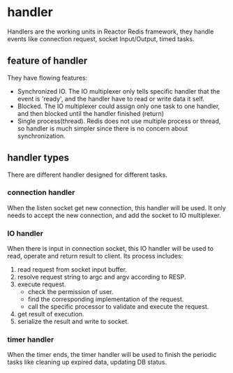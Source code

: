 # handler

Handlers are the working units in Reactor Redis framework, they handle events like connection request, socket Input/Output, timed tasks.

## feature of handler

They have flowing features:

- Synchronized IO. The IO multiplexer only tells specific handler that the event is 'ready', and the handler have to read or write data it self.
- Blocked. The IO multiplexer could assign only one task to one handler, and then blocked until the handler finished (return)
- Single process(thread). Redis does not use multiple process or thread, so handler is much simpler since there is no concern about synchronization.

## handler types

There are different handler designed for different tasks.

### connection handler

When the listen socket get new connection, this handler will be used. It only needs to accept the new connection, and add the socket to IO multiplexer.

### IO handler

When there is input in connection socket, this IO handler will be used to read, operate and return result to client. Its process includes:

1. read request from socket input buffer.
2. resolve request string to argc and argv according to RESP.
3. execute request.
    - check the permission of user.
    - find the corresponding implementation of the request.
    - call the specific processor to validate and execute the request.
4. get result of execution.
5. serialize the result and write to socket.

### timer handler

When the timer ends, the timer handler will be used to finish the periodic tasks like cleaning up expired data, updating DB status.
